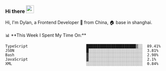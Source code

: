 ### Hi there <img src="https://media.giphy.com/media/hvRJCLFzcasrR4ia7z/giphy.gif" width="25px">

<!-- ![visitors](https://visitor-badge.glitch.me/badge?page_id=dislfyer.dislfyer) --!>

Hi, I'm Dylan, a Frontend Developer 🚀 from China, 🏠 base in shanghai.
<br/>
<br/>

📊 **This Week I Spent My Time On:**


<!--START_SECTION:waka-->

```text
TypeScript                          ██████████████████████▒░░  89.41%
JSON                                █░░░░░░░░░░░░░░░░░░░░░░░░  3.81%
Bash                                ▓░░░░░░░░░░░░░░░░░░░░░░░░  2.98%
JavaScript                          ▓░░░░░░░░░░░░░░░░░░░░░░░░  2.1%
XML                                 ░░░░░░░░░░░░░░░░░░░░░░░░░  0.84%
```

<!--END_SECTION:waka-->

<!--
**About Me:**
 -->
